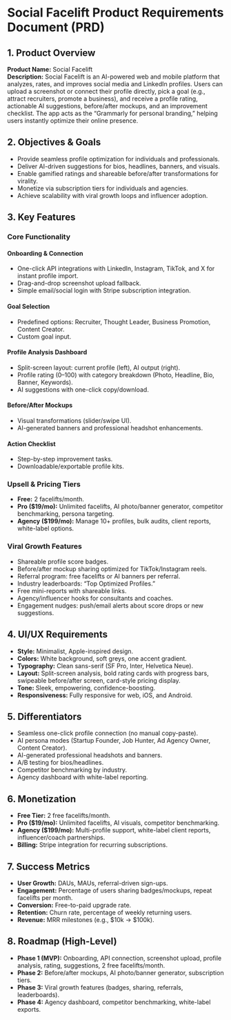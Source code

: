 # Social Facelift Product Requirements Document (PRD)

## 1. Product Overview

**Product Name:** Social Facelift  
**Description:** Social Facelift is an AI-powered web and mobile platform that analyzes, rates, and improves social media and LinkedIn profiles. Users can upload a screenshot or connect their profile directly, pick a goal (e.g., attract recruiters, promote a business), and receive a profile rating, actionable AI suggestions, before/after mockups, and an improvement checklist. The app acts as the “Grammarly for personal branding,” helping users instantly optimize their online presence.

## 2. Objectives & Goals

- Provide seamless profile optimization for individuals and professionals.  
- Deliver AI-driven suggestions for bios, headlines, banners, and visuals.  
- Enable gamified ratings and shareable before/after transformations for virality.  
- Monetize via subscription tiers for individuals and agencies.  
- Achieve scalability with viral growth loops and influencer adoption.

## 3. Key Features

### Core Functionality

#### Onboarding & Connection
- One-click API integrations with LinkedIn, Instagram, TikTok, and X for instant profile import.
- Drag-and-drop screenshot upload fallback.
- Simple email/social login with Stripe subscription integration.

#### Goal Selection
- Predefined options: Recruiter, Thought Leader, Business Promotion, Content Creator.
- Custom goal input.

#### Profile Analysis Dashboard
- Split-screen layout: current profile (left), AI output (right).
- Profile rating (0–100) with category breakdown (Photo, Headline, Bio, Banner, Keywords).
- AI suggestions with one-click copy/download.

#### Before/After Mockups
- Visual transformations (slider/swipe UI).
- AI-generated banners and professional headshot enhancements.

#### Action Checklist
- Step-by-step improvement tasks.
- Downloadable/exportable profile kits.

### Upsell & Pricing Tiers
- **Free:** 2 facelifts/month.
- **Pro ($19/mo):** Unlimited facelifts, AI photo/banner generator, competitor benchmarking, persona targeting.
- **Agency ($199/mo):** Manage 10+ profiles, bulk audits, client reports, white-label options.

### Viral Growth Features
- Shareable profile score badges.
- Before/after mockup sharing optimized for TikTok/Instagram reels.
- Referral program: free facelifts or AI banners per referral.
- Industry leaderboards: “Top Optimized Profiles.”
- Free mini-reports with shareable links.
- Agency/influencer hooks for consultants and coaches.
- Engagement nudges: push/email alerts about score drops or new suggestions.

## 4. UI/UX Requirements

- **Style:** Minimalist, Apple-inspired design.  
- **Colors:** White background, soft greys, one accent gradient.  
- **Typography:** Clean sans-serif (SF Pro, Inter, Helvetica Neue).  
- **Layout:** Split-screen analysis, bold rating cards with progress bars, swipeable before/after screen, card-style pricing display.  
- **Tone:** Sleek, empowering, confidence-boosting.  
- **Responsiveness:** Fully responsive for web, iOS, and Android.

## 5. Differentiators

- Seamless one-click profile connection (no manual copy-paste).  
- AI persona modes (Startup Founder, Job Hunter, Ad Agency Owner, Content Creator).  
- AI-generated professional headshots and banners.  
- A/B testing for bios/headlines.  
- Competitor benchmarking by industry.  
- Agency dashboard with white-label reporting.

## 6. Monetization

- **Free Tier:** 2 free facelifts/month.  
- **Pro ($19/mo):** Unlimited facelifts, AI visuals, competitor benchmarking.  
- **Agency ($199/mo):** Multi-profile support, white-label client reports, influencer/coach partnerships.  
- **Billing:** Stripe integration for recurring subscriptions.

## 7. Success Metrics

- **User Growth:** DAUs, MAUs, referral-driven sign-ups.  
- **Engagement:** Percentage of users sharing badges/mockups, repeat facelifts per month.  
- **Conversion:** Free-to-paid upgrade rate.  
- **Retention:** Churn rate, percentage of weekly returning users.  
- **Revenue:** MRR milestones (e.g., $10k → $100k).

## 8. Roadmap (High-Level)

- **Phase 1 (MVP):** Onboarding, API connection, screenshot upload, profile analysis, rating, suggestions, 2 free facelifts/month.  
- **Phase 2:** Before/after mockups, AI photo/banner generator, subscription tiers.  
- **Phase 3:** Viral growth features (badges, sharing, referrals, leaderboards).  
- **Phase 4:** Agency dashboard, competitor benchmarking, white-label exports.
